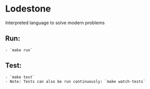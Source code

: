 # Lodestone

Interpreted language to solve modern problems

## Run: 
    - `make run`

## Test:
    - `make test`
    - Note: Tests can also be run continuously: `make watch-tests`
